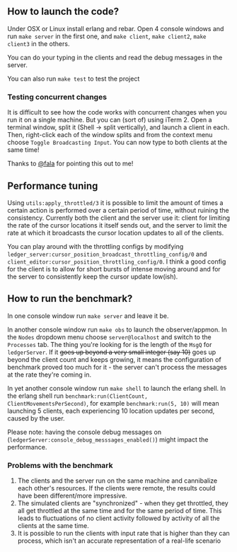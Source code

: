 ## How to launch the code?
Under OSX or Linux install erlang and rebar. Open 4 console windows and run `make server` in the first one, and `make client`, `make client2`, `make client3` in the others.

You can do your typing in the clients and read the debug messages in the server.

You can also run `make test` to test the project

### Testing concurrent changes
It is difficult to see how the code works with concurrent changes when you run it on a single machine. But you can (sort of) using iTerm 2. Open a terminal window, split it (Shell -> split vertically), and launch a client in each. Then, right-click each of the window splits and from the context menu choose `Toggle Broadcasting Input`. You can now type to both clients at the same time!

Thanks to [@fala](https://github.com/fala) for pointing this out to me!

## Performance tuning
Using `utils:apply_throttled/3` it is possible to limit the amount of times a certain action is performed over a certain period of time, without ruining the consistency. Currently both the client and the server use it: client for limiting the rate of the cursor locations it itself sends out, and the server to limit the rate at which it broadcasts the cursor location updates to all of the clients. 

You can play around with the throttling configs by modifying `ledger_server:cursor_position_broadcast_throttling_config/0` and `client_editor:cursor_position_throttling_config/0`. I think a good config for the client is to allow for short bursts of intense moving around and for the server to consistently keep the cursor update low(ish).

## How to run the benchmark?
In one console window run `make server` and leave it be.

In another console window run `make obs` to launch the observer/appmon. In the `Nodes` dropdown menu choose `server@localhost` and switch to the `Processes` tab. The thing you're looking for is the length of the `MsgQ` for `ledgerServer`. If it ~~goes up beyond a very small integer (say 10)~~ goes up beyond the client count and keeps growing, it means the configuration of benchmark proved too much for it - the server can't process the messages at the rate they're coming in.

In yet another console window run `make shell` to launch the erlang shell. In the erlang shell run `benchmark:run(ClientCount, ClientMovementsPerSecond)`, for example `benchmark:run(5, 10)` will mean launching 5 clients, each experiencing 10 location updates per second, caused by the user.

Please note: having the console debug messages on (`ledgerServer:console_debug_messsages_enabled()`) might impact the performance.

### Problems with the benchmark
1. The clients and the server run on the same machine and cannibalize each other's resources. If the clients were remote, the results could have been different/more impressive.
1. The simulated clients are "synchronized" - when they get throttled, they all get throttled at the same time and for the same period of time. This leads to fluctuations of no client activity followed by activity of all the clients at the same time.
1. It is possible to run the clients with input rate that is higher than they can process, which isn't an accurate representation of a real-life scenario
